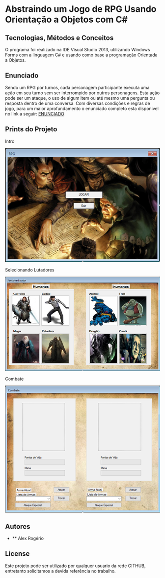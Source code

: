 # Abstraindo um Jogo de RPG Usando Orientação a Objetos com C#

## Tecnologias, Métodos e Conceitos

O programa foi realizado na IDE Visual Studio 2013, utilizando Windows Forms com a linguagem C# e usando como base a 
programação Orientada a Objetos.

## Enunciado

Sendo um RPG por turnos, cada personagem participante executa uma ação em seu turno sem ser interrompido por outros personagens. 
Esta ação pode ser um ataque, o uso de algum item ou até mesmo uma pergunta ou resposta dentro de uma conversa. Com diversas 
condições e regras de jogo, para um maior aprofundamento o enunciado completo esta disponivel no link a seguir: [ENUNCIADO](https://github.com/TulioHenrique/RPG-por-Turnos/blob/master/Docs/Enunciado%20TI_POO.pdf)

## Prints do Projeto

Intro

![alt text](https://github.com/TulioHenrique/RPG-por-Turnos/blob/master/Docs/Prints/Intro.png)

Selecionando Lutadores

![alt text](https://github.com/TulioHenrique/RPG-por-Turnos/blob/master/Docs/Prints/selecionar.png)

Combate

![alt text](https://github.com/TulioHenrique/RPG-por-Turnos/blob/master/Docs/Prints/combate.png)

## Autores

* ** Alex Rogério

## License

Este projeto pode ser utilizado por qualquer usuario da rede GITHUB, entretanto solicitamos a devida referência no trabalho.
